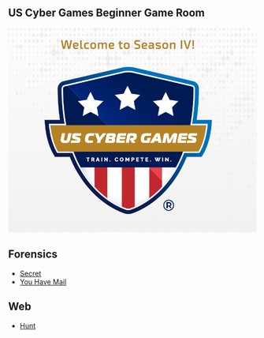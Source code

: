 ## US Cyber Games Beginner Game Room
![](images/season-4-us-cyber-games-banner.png)

## Forensics
- [Secret](Forensics/Secret.md)
- [You Have Mail](Forensics/You-Have-Mail.md)
## Web
- [Hunt](Web/Hunt.md)


